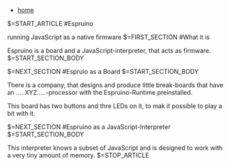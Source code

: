 <div class="content">
<nav id="breadcrumb"><ul><li><a href="/">home</a></li></ul></nav>

$=START_ARTICLE
#Espruino

running JavaScript as a native firmware
$=FIRST_SECTION
#What it is

Espruino is a board and a JavaScript-interpreter, that acts as firmware.
$=START_SECTION_BODY

$=NEXT_SECTION
#Espruio as a Board
$=START_SECTION_BODY

There is a company, that designs and produce little break-boards that have an .....XYZ.....-processor 
with the Espruino-Runtime preinstalled.

This board has two buttons and thre LEDs on it, to mak it possible to play a bit with it.

$=NEXT_SECTION
#Espruino as a JavaScript-Interpreter
$=START_SECTION_BODY

This interpreter knows a subset of JavaScript and is designed to work with a very tiny amount of memory.
$=STOP_ARTICLE
</div> <!-- /content -->
